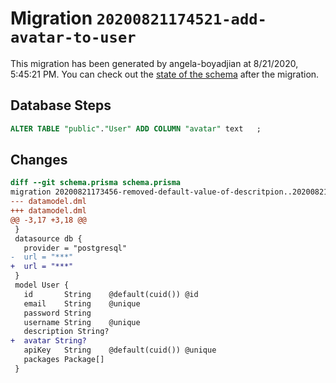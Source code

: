 # Migration `20200821174521-add-avatar-to-user`

This migration has been generated by angela-boyadjian at 8/21/2020, 5:45:21 PM.
You can check out the [state of the schema](./schema.prisma) after the migration.

## Database Steps

```sql
ALTER TABLE "public"."User" ADD COLUMN "avatar" text   ;
```

## Changes

```diff
diff --git schema.prisma schema.prisma
migration 20200821173456-removed-default-value-of-descritpion..20200821174521-add-avatar-to-user
--- datamodel.dml
+++ datamodel.dml
@@ -3,17 +3,18 @@
 }
 datasource db {
   provider = "postgresql"
-  url = "***"
+  url = "***"
 }
 model User {
   id       String    @default(cuid()) @id
   email    String    @unique
   password String
   username String    @unique
   description String?
+  avatar String?
   apiKey   String    @default(cuid()) @unique
   packages Package[]
 }
```



